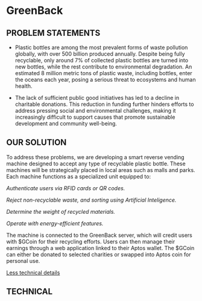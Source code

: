 # GreenBack

## PROBLEM STATEMENTS

- Plastic bottles are among the most prevalent forms of waste pollution globally, with over 500 billion produced annually. Despite being fully recyclable, only around 7% of collected plastic bottles are turned into new bottles, while the rest contribute to environmental degradation. An estimated 8 million metric tons of plastic waste, including bottles, enter the oceans each year, posing a serious threat to ecosystems and human health.

- The lack of sufficient public good initiatives has led to a decline in charitable donations. This reduction in funding further hinders efforts to address pressing social and environmental challenges, making it increasingly difficult to support causes that promote sustainable development and community well-being.

## OUR SOLUTION

To address these problems, we are developing a smart reverse vending machine designed to accept any type of recyclable plastic bottle. These machines will be strategically placed in local areas such as malls and parks. Each machine functions as a specialized unit equipped to:

*Authenticate users via RFID cards or QR codes.*

*Reject non-recyclable waste, and sorting using Artificial Inteligence.*

*Determine the weight of recycled materials.*

*Operate with energy-efficient features.*

The machine is connected to the GreenBack server, which will credit users with $GCoin for their recycling efforts. Users can then manage their earnings through a web application linked to their Aptos wallet. The $GCoin can either be donated to selected charities or swapped into Aptos coin for personal use.

[Less technical details](https://dorahacks.io/buidl/14559/)

## TECHNICAL
